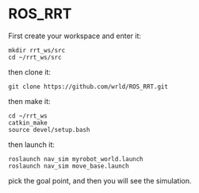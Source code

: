 # ROS_RRT
First create your workspace and enter it:
``` shell
mkdir rrt_ws/src
cd ~/rrt_ws/src
```
then clone it:
``` shell
git clone https://github.com/wrld/ROS_RRT.git
```
then make it:
``` shell
cd ~/rrt_ws
catkin_make
source devel/setup.bash
```
then launch it:
``` shell
roslaunch nav_sim myrobot_world.launch 
roslaunch nav_sim move_base.launch
```
pick the goal point, and then you will see the simulation.
